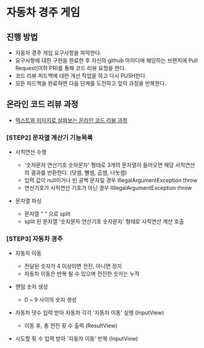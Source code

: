 # 자동차 경주 게임
## 진행 방법
* 자동차 경주 게임 요구사항을 파악한다.
* 요구사항에 대한 구현을 완료한 후 자신의 github 아이디에 해당하는 브랜치에 Pull Request(이하 PR)를 통해 코드 리뷰 요청을 한다.
* 코드 리뷰 피드백에 대한 개선 작업을 하고 다시 PUSH한다.
* 모든 피드백을 완료하면 다음 단계를 도전하고 앞의 과정을 반복한다.

## 온라인 코드 리뷰 과정
* [텍스트와 이미지로 살펴보는 온라인 코드 리뷰 과정](https://github.com/next-step/nextstep-docs/tree/master/codereview)

### [STEP2] 문자열 계산기 기능목록 
* 사칙연산 수행
  * '숫자문자 연산기호 숫자문자' 형태로 3개의 문자열이 들어오면 해당 사칙연산의 결과를 반환한다. (덧셈, 뺄셈, 곱셈, 나눗셈)
  * 입력 값이 null이거나 빈 공백 문자일 경우 IllegalArgumentException throw
  * 연산기호가 사칙연산 기호가 아닌 경우 IIllegalArgumentException throw

* 문자열 파싱
  * 문자열 " " 으로 split
  * split 된 문자열 '숫자문자 연산기호 숫자문자' 형태로 사칙연산 계산 호출
  
### [STEP3] 자동차 경주
* 자동차 이동
  * 전달된 숫자가 4 이상이면 전진, 아니면 정지
  * 자동차 이동은 반복 될 수 있으며 전진한 숫자는 누적

* 랜덤 숫자 생성
  * 0 ~ 9 사이의 숫자 생성
  
* 자동차 댓수 입력 받아 자동차 각각 '자동차 이동' 실행 (InputView)
  * 이동 후, 총 전진 횟 수 출력 (ResultView)

* 시도할 횟 수 입력 받아 '자동차 이동' 반복 (InputView)
